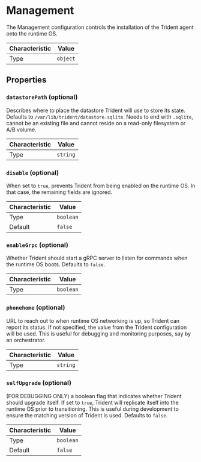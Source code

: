 <!-- THIS FILE IS AUTOMATICALLY GENERATED BY DOCBUILDER, DO NOT EDIT MANUALLY! -->

# Management

The Management configuration controls the installation of the Trident agent onto the runtime OS.

| Characteristic | Value |
| -------------- | ----- |
| Type | `object` |

## Properties

### `datastorePath` (optional)

Describes where to place the datastore Trident will use to store its state. Defaults to `/var/lib/trident/datastore.sqlite`. Needs to end with `.sqlite`, cannot be an existing file and cannot reside on a read-only filesystem or A/B volume.

| Characteristic | Value |
| -------------- | ----- |
| Type | `string` |

### `disable` (optional)

When set to `true`, prevents Trident from being enabled on the runtime OS. In that case, the remaining fields are ignored.

| Characteristic | Value |
| -------------- | ----- |
| Type | `boolean` |
| Default | `false` |

### `enableGrpc` (optional)

Whether Trident should start a gRPC server to listen for commands when the runtime OS boots. Defaults to `false`.

| Characteristic | Value |
| -------------- | ----- |
| Type | `boolean` |

### `phonehome` (optional)

URL to reach out to when runtime OS networking is up, so Trident can report its status. If not specified, the value from the Trident configuration will be used. This is useful for debugging and monitoring purposes, say by an orchestrator.

| Characteristic | Value |
| -------------- | ----- |
| Type | `string` |

### `selfUpgrade` (optional)

(FOR DEBUGGING ONLY) a boolean flag that indicates whether Trident should upgrade itself. If set to `true`, Trident will replicate itself into the runtime OS prior to transitioning. This is useful during development to ensure the matching version of Trident is used. Defaults to `false`.

| Characteristic | Value |
| -------------- | ----- |
| Type | `boolean` |
| Default | `false` |

